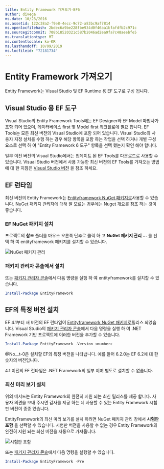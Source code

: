 ```yaml
---
title: Entity Framework 가져오기-EF6
author: divega
ms.date: 10/23/2016
ms.assetid: 122c38a2-f9e8-4ecc-9c72-a83bc9af7814
ms.openlocfilehash: 2bdec6a9be228fbe934d0f46aa1bfafdfb2c971c
ms.sourcegitcommit: 708b18520321c587b2046ad2ea9fa7c48aeebfe5
ms.translationtype: MT
ms.contentlocale: ko-KR
ms.lasthandoff: 10/09/2019
ms.locfileid: "72181734"
---
```

# <a name="get-entity-framework"></a>Entity Framework 가져오기
Entity Framework는 Visual Studio 및 EF Runtime 용 EF 도구로 구성 됩니다.

## <a name="ef-tools-for-visual-studio"></a>Visual Studio 용 EF 도구

Visual Studio의 Entity Framework Tools에는 EF Designer와 EF Model 마법사가 포함 되어 있으며, 데이터베이스 first 및 Model first 워크플로에 필요 합니다. EF Tools는 모든 최신 버전의 Visual Studio에 포함 되어 있습니다. Visual Studio의 사용자 지정 설치를 수행 하는 경우 해당 항목을 포함 하는 작업을 선택 하거나 개별 구성 요소로 선택 하 여 "Entity Framework 6 도구" 항목을 선택 했는지 확인 해야 합니다.

일부 이전 버전의 Visual Studio에서는 업데이트 된 EF Tools를 다운로드로 사용할 수 있습니다. Visual Studio 버전에서 사용 가능한 최신 버전의 EF Tools를 가져오는 방법에 대 한 지침은 [Visual Studio 버전](~/ef6/what-is-new/visual-studio.md) 을 참조 하세요.

## <a name="ef-runtime"></a>EF 런타임

최신 버전의 Entity Framework는 [Entityframework NuGet 패키지로](https://nuget.org/packages/EntityFramework/)사용할 수 있습니다. NuGet 패키지 관리자에 대해 잘 모르는 경우에는 [Nuget 개요](https://docs.microsoft.com/nuget/consume-packages/overview-and-workflow)를 참조 하는 것이 좋습니다.

### <a name="installing-the-ef-nuget-package"></a>EF NuGet 패키지 설치

프로젝트의 **참조** 폴더를 마우스 오른쪽 단추로 클릭 하 고 **NuGet 패키지 관리 ...** 를 선택 하 여 entityframework 패키지를 설치할 수 있습니다.

![NuGet 패키지 관리](~/ef6/media/managenugetpackages.png)

### <a name="installing-from-package-manager-console"></a>패키지 관리자 콘솔에서 설치

또는 [패키지 관리자 콘솔](https://docs.nuget.org/docs/start-here/using-the-package-manager-console)에서 다음 명령을 실행 하 여 entityframework를 설치할 수 있습니다.

``` powershell
Install-Package EntityFramework
```

## <a name="installing-a-specific-version-of-ef"></a>EF의 특정 버전 설치

EF 4.1부터 새 버전의 EF 런타임이 [Entityframework NuGet 패키지로](https://www.nuget.org/packages/EntityFramework/)릴리스 되었습니다. Visual Studio의 [패키지 관리자 콘솔](https://docs.nuget.org/docs/start-here/using-the-package-manager-console)에서 다음 명령을 실행 하 여 .NET Framework 기반 프로젝트에 이러한 버전을 추가할 수 있습니다.

``` powershell
Install-Package EntityFramework -Version <number>
```

@No__t-0은 설치할 EF의 특정 버전을 나타냅니다. 예를 들어 6.2.0는 EF 6.2에 대 한 숫자의 버전입니다.   

4\.1 이전의 EF 런타임은 .NET Framework의 일부 이며 별도로 설치할 수 없습니다.

### <a name="installing-the-latest-preview"></a>최신 미리 보기 설치

위의 메서드는 Entity Framework의 완전히 지원 되는 최신 릴리스를 제공 합니다. 사용자 의견을 보내 주시면 감사를 제공 하는 데 사용할 수 있는 Entity Framework 시험판 버전이 종종 있습니다.

EntityFramework의 최신 미리 보기를 설치 하려면 NuGet 패키지 관리 창에서 **시험판 포함** 을 선택할 수 있습니다. 시험판 버전을 사용할 수 없는 경우 Entity Framework의 완전히 지원 되는 최신 버전을 자동으로 가져옵니다.

![시험판 포함](~/ef6/media/includeprerelease.png)

또는 [패키지 관리자 콘솔](https://docs.nuget.org/docs/start-here/using-the-package-manager-console)에서 다음 명령을 실행할 수 있습니다.

``` powershell
Install-Package EntityFramework -Pre
```
